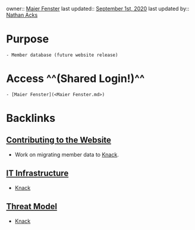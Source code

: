 owner:: [Maier Fenster](<Maier Fenster.md>)
last updated:: [September 1st, 2020](<September 1st, 2020.md>)
last updated by:: [Nathan Acks](<Nathan Acks.md>)
# Purpose
    - Member database (future website release)
# Access ^^(Shared Login!)^^
    - [Maier Fenster](<Maier Fenster.md>)

# Backlinks
## [Contributing to the Website](<Contributing to the Website.md>)
- Work on migrating member data to [Knack](<Knack.md>).

## [IT Infrastructure](<IT Infrastructure.md>)
- [Knack](<Knack.md>)

## [Threat Model](<Threat Model.md>)
- [Knack](<Knack.md>)

